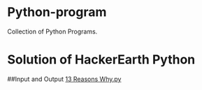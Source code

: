 # Python-program
Collection of Python Programs. 

# Solution of HackerEarth Python

##Input and Output
[13 Reasons Why.py](https://github.com/ishubhamkr/Python-program/blob/main/13%20Reasons%20Why.py)


